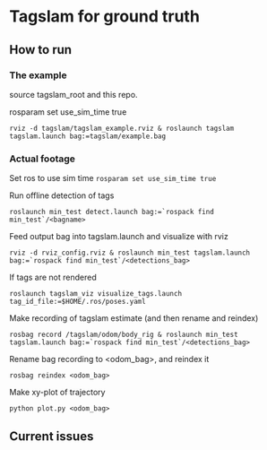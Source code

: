 # Tagslam for ground truth

## How to run

### The example

source tagslam_root and this repo. 

rosparam set use_sim_time true

```
rviz -d tagslam/tagslam_example.rviz & roslaunch tagslam tagslam.launch bag:=tagslam/example.bag
```

### Actual footage

Set ros to use sim time
```rosparam set use_sim_time true```


Run offline detection of tags 

```roslaunch min_test detect.launch bag:=`rospack find min_test`/<bagname>```


Feed output bag into tagslam.launch and visualize with rviz

```rviz -d rviz_config.rviz & roslaunch min_test tagslam.launch bag:=`rospack find min_test`/<detections_bag>```


If tags are not rendered

```roslaunch tagslam_viz visualize_tags.launch tag_id_file:=$HOME/.ros/poses.yaml```


Make recording of tagslam estimate (and then rename and reindex)

```rosbag record /tagslam/odom/body_rig & roslaunch min_test tagslam.launch bag:=`rospack find min_test`/<detections_bag>```

Rename bag recording to <odom_bag>, and reindex it

```rosbag reindex <odom_bag>```


Make xy-plot of trajectory

```python plot.py <odom_bag>```



## Current issues

